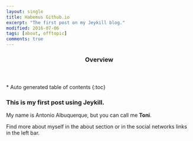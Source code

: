```yaml
---
layout: single
title: Habemus Github.io
excerpt: "The first post on my Jeykill blog."
modified: 2016-07-06
tags: [about, offtopic]
comments: true
---
```


<section id="table-of-contents" class="toc">
  <header>
    <h3>Overview</h3>
  </header>
<div id="drawer" markdown="1">
*  Auto generated table of contents
{:toc}
</div>
</section><!-- /#table-of-contents -->

### This is my first post using Jeykill.

My name is Antonio Albuquerque, but you can call me **Toni**.

Find more about myself in the about section or in the social networks links in the left bar.